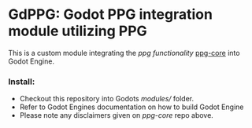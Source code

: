 # GdPPG: Godot PPG integration module utilizing PPG

This is a custom module integrating the _ppg functionality_ [ppg-core](https://github.com/dAmihl/ppg-core/) into Godot Engine.

### Install:

* Checkout this repository into Godots _modules/_ folder.
* Refer to Godot Engines documentation on how to build Godot Engine
* Please note any disclaimers given on _ppg-core_ repo above.